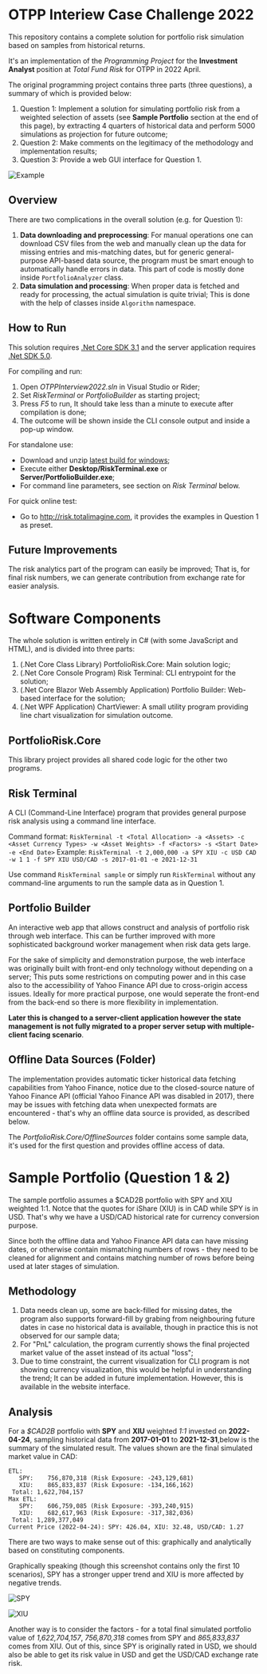# OTPP Interiew Case Challenge 2022

This repository contains a complete solution for portfolio risk simulation based on samples from historical returns.

It's an implementation of the *Programming Project* for the **Investment Analyst** position at *Total Fund Risk* for OTPP in 2022 April.

The original programming project contains three parts (three questions), a summary of which is provided below:

1. Question 1: Implement a solution for simulating portfolio risk from a weighted selection of assets (see **Sample Portfolio** section at the end of this page), by extracting 4 quarters of historical data and perform 5000 simulations as projection for future outcome;
2. Question 2: Make comments on the legitimacy of the methodology and implementation results;
3. Question 3: Provide a web GUI interface for Question 1.

![Example](./Example/Example.png)

## Overview

There are two complications in the overall solution (e.g. for Question 1):

1. **Data downloading and preprocessing**: For manual operations one can download CSV files from the web and manually clean up the data for missing entries and mis-matching dates, but for generic general-purpose API-based data source, the program must be smart enough to automatically handle errors in data. This part of code is mostly done inside `PortfolioAnalyzer` class.
2. **Data simulation and processing**: When proper data is fetched and ready for processing, the actual simulation is quite trivial; This is done with the help of classes inside `Algorithm` namespace.

## How to Run

This solution requires [.Net Core SDK 3.1](https://dotnet.microsoft.com/en-us/download/dotnet/3.1) and the server application requires [.Net SDK 5.0](https://dotnet.microsoft.com/en-us/download/dotnet/5.0).

For compiling and run:

1. Open *OTPPInterview2022.sln* in Visual Studio or Rider;
2. Set *RiskTerminal* or *PortfolioBuilder* as starting project;
3. Press *F5* to run, It should take less than a minute to execute after compilation is done; 
4. The outcome will be shown inside the CLI console output and inside a pop-up window.

For standalone use:

* Download and unzip [latest build for windows](https://github.com/chaojian-zhang/OTPPInterview2022/releases/tag/v1.0);
* Execute either **Desktop/RiskTerminal.exe** or **Server/PortfolioBuilder.exe**;
* For command line parameters, see section on *Risk Terminal* below.

For quick online test:

* Go to http://risk.totalimagine.com, it provides the examples in Question 1 as preset.

## Future Improvements

The risk analytics part of the program can easily be improved; That is, for final risk numbers, we can generate contribution from exchange rate for easier analysis.

# Software Components

The whole solution is written entirely in C# (with some JavaScript and HTML), and is divided into three parts: 

1. (.Net Core Class Library) PortfolioRisk.Core: Main solution logic;
2. (.Net Core Console Program) Risk Terminal: CLI entrypoint for the solution;
3. (.Net Core Blazor Web Assembly Application) Portfolio Builder: Web-based interface for the solution;
4. (.Net WPF Application) ChartViewer: A small utility program providing line chart visualization for simulation outcome.

## PortfolioRisk.Core

This library project provides all shared code logic for the other two programs.

## Risk Terminal

A CLI (Command-Line Interface) program that provides general purpose risk analysis using a command line interface.

Command format: `RiskTerminal -t <Total Allocation> -a <Assets> -c <Asset Currency Types> -w <Asset Weights> -f <Factors> -s <Start Date> -e <End Date>` 
Example: `RiskTerminal -t 2,000,000 -a SPY XIU -c USD CAD -w 1 1 -f SPY XIU USD/CAD -s 2017-01-01 -e 2021-12-31`

Use command `RiskTerminal sample` or simply run `RiskTerminal` without any command-line arguments to run the sample data as in Question 1.

## Portfolio Builder

An interactive web app that allows construct and analysis of portfolio risk through web interface. This can be further improved with more sophisticated background worker management when risk data gets large.

For the sake of simplicity and demonstration purpose, the web interface was originally built with front-end only technology without depending on a server; This puts some restrictions on computing power and in this case also to the accessibility of Yahoo Finance API due to cross-origin access issues. Ideally for more practical purpose, one would seperate the front-end from the back-end so there is more flexibility in implementation.

**Later this is changed to a server-client application however the state management is not fully migrated to a proper server setup with multiple-client facing scenario**.

## Offline Data Sources (Folder)

The implementation provides automatic ticker historical data fetching capabilities from Yahoo Finance, notice due to the closed-source nature of Yahoo Finance API (official Yahoo Finance API was disabled in 2017), there may be issues with fetching data when unexpected formats are encountered - that's why an offline data source is provided, as described below.

The *PortfolioRisk.Core/OfflineSources* folder contains some sample data, it's used for the first question and provides offline access of data.

# Sample Portfolio (Question 1 & 2)

The sample portfolio assumes a $CAD2B portfolio with SPY and XIU weighted 1:1. Notce that the quotes for iShare (XIU) is in CAD while SPY is in USD. That's why we have a USD/CAD historical rate for currency conversion purpose.

Since both the offline data and Yahoo Finance API data can have missing dates, or otherwise contain mismatching numbers of rows - they need to be cleaned for alignment and contains matching number of rows before being used at later stages of simulation.

## Methodology

1. Data needs clean up, some are back-filled for missing dates, the program also supports forward-fill by grabing from neighbouring future dates in case no historical data is available, though in practice this is not observed for our sample data;
2. For "PnL" calculation, the program currently shows the final projected market value of the asset instead of its actual "loss";
3. Due to time constraint, the current visualization for CLI program is not showing currency visualization, this would be helpful in understanding the trend; It can be added in future implementation. However, this is available in the website interface.

## Analysis

For a *$CAD2B* portfolio with **SPY** and **XIU** weighted *1:1* invested on **2022-04-24**, sampling historical data from **2017-01-01** to **2021-12-31**,below is the summary of the simulated result. The values shown are the final simulated market value in CAD:

```
ETL:
   SPY:    756,870,318 (Risk Exposure: -243,129,681)
   XIU:    865,833,837 (Risk Exposure: -134,166,162)
 Total: 1,622,704,157
Max ETL:
   SPY:    606,759,085 (Risk Exposure: -393,240,915)
   XIU:    682,617,963 (Risk Exposure: -317,382,036)
 Total: 1,289,377,049
Current Price (2022-04-24): SPY: 426.04, XIU: 32.48, USD/CAD: 1.27
```

There are two ways to make sense out of this: graphically and analytically based on constituting components.

Graphically speaking (though this screenshot contains only the first 10 scenarios), SPY has a stronger upper trend and XIU is more affected by negative trends.

![SPY](./Example/Example-SPY.png)

![XIU](./Example/Example-XIU.png)


Another way is to consider the factors - for a total final simulated portfolio value of *1,622,704,157*, *756,870,318* comes from SPY and *865,833,837* comes from XIU. Out of this, since SPY is originally rated in USD, we should also be able to get its risk value in USD and get the USD/CAD exchange rate risk.

<!--
* XIU
* SPY (USD)
* USD/CAD
* SPY (USD) + USD/CAD
-->